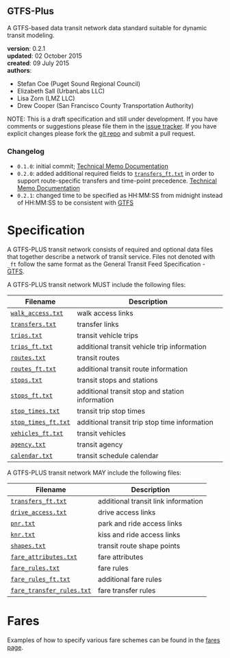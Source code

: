 
## GTFS-Plus

A GTFS-based data transit network data standard suitable for dynamic transit modeling.

**version**: 0.2.1  
**updated**: 02 October 2015  
**created**: 09 July 2015  
**authors**:  

 * Stefan Coe (Puget Sound Regional Council)  
 * Elizabeth Sall (UrbanLabs LLC)  
 * Lisa Zorn (LMZ LLC)  
 * Drew Cooper (San Francisco County Transportation Authority)  
 
[issues]: https://github.com/osplanning-data-standards/GTFS-PLUS/issues
[repo]: https://github.com/osplanning-data-standards/GTFS-PLUS
[GTFS]: https://developers.google.com/transit/gtfs/reference


NOTE: This is a draft specification and still under development. If you have comments
or suggestions please file them in the [issue tracker][issues]. If you have
explicit changes please fork the [git repo][repo] and submit a pull request.

### Changelog

-  `0.1.0`: initial commit; [Technical Memo Documentation](http://fast-trips.mtc.ca.gov/library/T2-NetworkDesign-WorkingCopy-July2015V0.1.pdf)  
-  `0.2.0`: added additional required fields to [`transfers_ft.txt`](/files/transfers_ft.md) 
in order to support route-specific transfers and time-point precedence. [Technical Memo Documentation](http://fast-trips.mtc.ca.gov/library/T2-NetworkDesign-StaticCopy-Sept2015V0.2.pdf)  
-  `0.2.1`: changed time to be specified as HH:MM:SS from midnight instead of HH:MM:SS to be 
consistent with [GTFS]

# Specification

A GTFS-PLUS transit network consists of required and optional data files that together 
describe a network of transit service.  Files not denoted with `_ft` follow the same format 
as the General Transit Feed Specification - [GTFS].

A GTFS-PLUS transit network MUST include the following files:

Filename 			| Description										
----------			| -------------										
[`walk_access.txt`](/files/walk_access.md)	| walk access links									
[`transfers.txt`](/files/transfers.md)		| transfer links									
[`trips.txt`](/files/trips.md)				| transit vehicle trips								
[`trips_ft.txt`](/files/trips_ft.md)		| additional transit vehicle trip information		
[`routes.txt`](/files/routes.md)			| transit routes									
[`routes_ft.txt`](/files/routes_ft.md)		| additional transit route information				
[`stops.txt`](/files/stops.md)				| transit stops and stations						
[`stops_ft.txt`](/files/stops_ft.md)		| additional transit stop and station information	
[`stop_times.txt`](/files/stop_times.md)	| transit trip stop times							
[`stop_times_ft.txt`](/files/stop_times.md)	| additional transit trip stop time information		
[`vehicles_ft.txt`](/files/vehicles_ft.md)	| transit vehicles									
[`agency.txt`](/files/agency.md)			| transit agency									
[`calendar.txt`](/files/calendar.md)		| transit schedule calendar							

A GTFS-PLUS transit network MAY include the following files:

Filename 					| Description										
----------					| -------------		
[`transfers_ft.txt`](/files/transfers_ft.md)		| additional transit link information
[`drive_access.txt`](/files/drive_access.md)		| drive access links
[`pnr.txt`](/files/pnr.md)							| park and ride access links
[`knr.txt`](/files/knr.md)							| kiss and ride access links
[`shapes.txt`](/files/shapes.md)					| transit route shape points
[`fare_attributes.txt`](/files/fare_attributes.md)			| fare attributes
[`fare_rules.txt`](/files/fare_rules.md)					| fare rules
[`fare_rules_ft.txt`](/files/fare_rules_ft.md)				| additional fare rules
[`fare_transfer_rules.txt`](/files/fare_transfer_rules.md)	| fare transfer rules

# Fares

Examples of how to specify various fare schemes can be found in the [fares page](fares.md).













